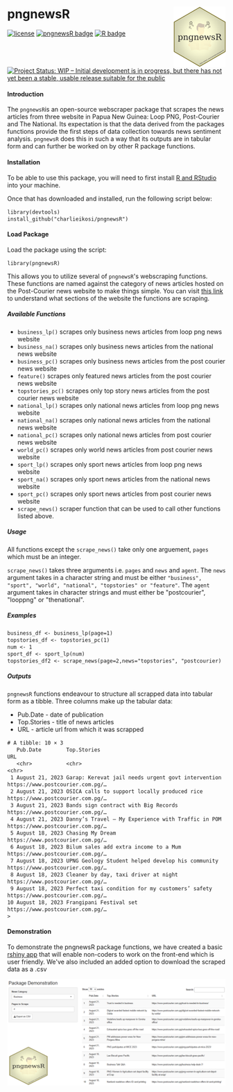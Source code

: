 # pngnewsR <img src='man/figures/pngnewsR.png' align="right" height="139" />

[![license](https://img.shields.io/badge/license-MIT-green.svg)](https://choosealicense.com/licenses/mit/)
[![pngnewsR badge](https://img.shields.io/badge/pngnewsR-under%20development%20-yellow)]()
[![R badge](https://img.shields.io/badge/Built%20with-♥%20and%20R-pink)](https://github.com/charlieikosi/pngnewsR/)
[![Project Status: WIP – Initial development is in progress, but there has not yet been a stable, usable release suitable for the public](https://www.repostatus.org/badges/latest/wip.svg)](https://www.repostatus.org/#active)

#### Introduction

The `pngnewsR`is an open-source webscraper package that scrapes the news articles from three website in Papua New Guinea: Loop PNG, Post-Courier and The National. Its expectation is that the data derived from the packages functions provide the first steps of data collection towards news sentiment analysis. `pngnewsR` does this in such a way that its outputs are in tabular form and can further be worked on by other R package functions.

#### Installation

To be able to use this package, you will need to first install [R and RStudio](https://posit.co/download/rstudio-desktop/) into your machine.

Once that has downloaded and installed, run the following script below:

```
library(devtools) 
install_github("charlieikosi/pngnewsR")
```
#### Load Package
Load the package using the script:
```
library(pngnewsR)
```
This allows you to utilize several of `pngnewsR`'s webscraping functions. These functions are named against the category of news articles hosted on the Post-Courier news website to make things simple. You can visit [this link](https://www.postcourier.com.pg/) to understand what sections of the website the functions are scraping.

##### Available Functions
- `business_lp()` scrapes only business news articles from loop png news website
- `business_na()` scrapes only business news articles from the national news website
- `business_pc()` scrapes only business news articles from the post courier news website
- `feature()` scrapes only featured news articles from the post courier news website
- `topstories_pc()` scrapes only top story news articles from the post courier news website
- `national_lp()` scrapes only national news articles from loop png news website
- `national_na()` scrapes only national news articles from the national news website
- `national_pc()` scrapes only national news articles from post courier news website
- `world_pc()` scrapes only world news articles from post courier news website
- `sport_lp()` scrapes only sport news articles from loop png news website
- `sport_na()` scrapes only sport news articles from the national news website
- `sport_pc()` scrapes only sport news articles from post courier news website
- `scrape_news()` scraper function that can be used to call other functions listed above.

##### Usage
All functions except the `scrape_news()` take only one arguement, `pages` which must be an integer. 

`scrape_news()` takes three arguments i.e. `pages` and `news` and `agent`. The `news` argument takes in a character string and must be either `"business", "sport", "world", "national", "topstories" or "feature"`. The `agent` argument takes in character strings and must either be "postcourier", "looppng" or "thenational".
##### Examples
```
business_df <- business_lp(page=1)
topstories_df <- topstories_pc(1)
num <- 1
sport_df <- sport_lp(num)
topstories_df2 <- scrape_news(page=2,news="topstories", "postcourier)
```
##### Outputs
`pngnewsR` functions endeavour to structure all scrapped data into tabular form as a tibble. Three columns make up the tabular data:
- Pub.Date - date of publication
- Top.Stories - title of news articles
-  URL - article url from which it was scrapped

```
# A tibble: 10 × 3
   Pub.Date        Top.Stories                                        URL                             
   <chr>           <chr>                                              <chr>                           
 1 August 21, 2023 Garap: Kerevat jail needs urgent govt intervention https://www.postcourier.com.pg/…
 2 August 21, 2023 OSICA calls to support locally produced rice       https://www.postcourier.com.pg/…
 3 August 21, 2023 Bands sign contract with Big Records               https://www.postcourier.com.pg/…
 4 August 21, 2023 Danny’s Travel – My Experience with Traffic in POM https://www.postcourier.com.pg/…
 5 August 18, 2023 Chasing My Dream                                   https://www.postcourier.com.pg/…
 6 August 18, 2023 Bilum sales add extra income to a Mum              https://www.postcourier.com.pg/…
 7 August 18, 2023 UPNG Geology Student helped develop his community  https://www.postcourier.com.pg/…
 8 August 18, 2023 Cleaner by day, taxi driver at night               https://www.postcourier.com.pg/…
 9 August 18, 2023 Perfect taxi condition for my customers’ safety    https://www.postcourier.com.pg/…
10 August 18, 2023 Frangipani Festival set                            https://www.postcourier.com.pg/…
> 
```
#### Demonstration
To demonstrate the pngnewsR package functions, we have created a basic [rshiny app](https://niuginitravelor.shinyapps.io/pngnewsRApp/) that will enable non-coders to work on the front-end which is user friendly. We've also included an added option to download the scraped data as a .csv

![](man/figures/shiny.png)
